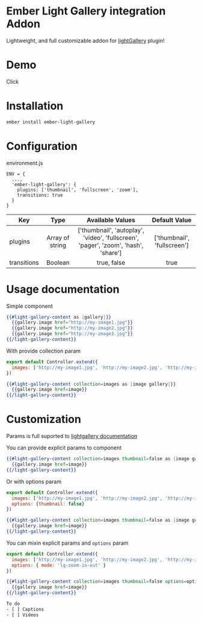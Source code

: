 # Ember Light Gallery integration Addon

Lightweight, and full customizable addon for [lightGallery](http://sachinchoolur.github.io/lightGallery/) plugin!

# Demo
Click

# Installation
```bash
ember install ember-light-gallery
```

# Configuration
environment.js

```
ENV = {
  ...,
  'ember-light-gallery': {
    plugins: ['thumbnail', 'fullscreen', 'zoom'],
    transitions: true
  }
}
```

| Key           | Type             | Available Values  | Default Value |
| ------------- |:----------------:|:-----------------:|:-------------:|
| plugins       | Array of string  |  ['thumbnail', 'autoplay', 'video', 'fullscreen', 'pager', 'zoom', 'hash', 'share'] | ['thumbnail', 'fullscreen']
| transitions   | Boolean| true, false | true


# Usage documentation

Simple component

```hbs
{{#light-gallery-content as |gallery|}}
  {{gallery.image href="http://my-image1.jpg"}}
  {{gallery.image href="http://my-image2.jpg"}}
  {{gallery.image href="http://my-image3.jpg"}}
{{/light-gallery-content}}
```

With provide collection param
```js
export default Controller.extend({
  images: ['http://my-image1.jpg', 'http://my-image2.jpg', 'http://my-image3.jpg']
})
```

```hbs
{{#light-gallery-content collection=images as |image gallery|}}
  {{gallery.image href=image}}
{{/light-gallery-content}}
```

# Customization

Params is full suported to [lightgallery documentation](http://sachinchoolur.github.io/lightGallery/docs/api.html)

You can provide explicit params to component
```hbs
{{#light-gallery-content collection=images thumbnail=false as |image gallery|}}
  {{gallery.image href=image}}
{{/light-gallery-content}}
```

Or with options param
```js
export default Controller.extend({
  images: ['http://my-image1.jpg', 'http://my-image2.jpg', 'http://my-image3.jpg'],
  options: {thumbnail: false}
})
```
```hbs
{{#light-gallery-content collection=images thumbnail=false as |image gallery|}}
  {{gallery.image href=image}}
{{/light-gallery-content}}
```

You can mixin explicit params and `options` param
```js
export default Controller.extend({
  images: ['http://my-image1.jpg', 'http://my-image2.jpg', 'http://my-image3.jpg'],
  options: { mode: 'lg-zoom-in-out' }
})
```
```hbs
{{#light-gallery-content collection=images thumbnail=false options=options as |image gallery|}}
  {{gallery.image href=image}}
{{/light-gallery-content}}

To do
- [ ] Captions
- [ ] Videos
